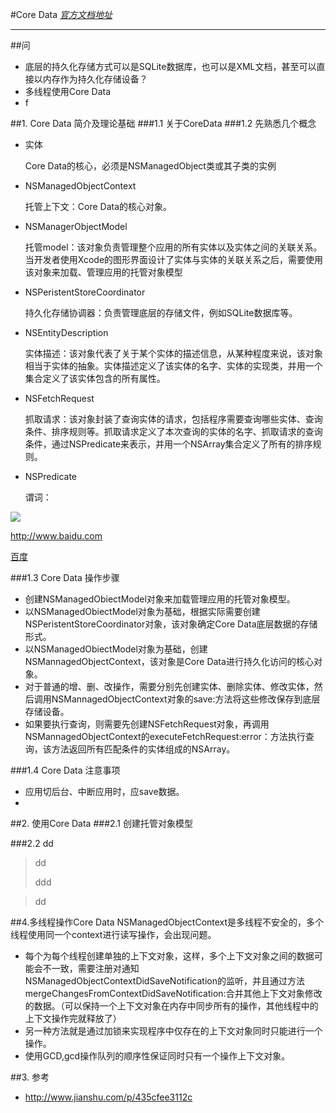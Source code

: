 #Core Data
_[官方文档地址](https://developer.apple.com/library/ios/documentation/Cocoa/Conceptual/CoreData/index.html#//apple_ref/doc/uid/TP40001075)_

---

##问
* 底层的持久化存储方式可以是SQLite数据库，也可以是XML文档，甚至可以直接以内存作为持久化存储设备？
* 多线程使用Core Data
* f
 

##1. Core Data 简介及理论基础
###1.1 关于CoreData
###1.2 先熟悉几个概念
* 实体

	Core Data的核心，必须是NSManagedObject类或其子类的实例
* NSManagedObjectContext

	托管上下文：Core Data的核心对象。
* NSManagerObjectModel

	托管model：该对象负责管理整个应用的所有实体以及实体之间的关联关系。当开发者使用Xcode的图形界面设计了实体与实体的关联关系之后，需要使用该对象来加载、管理应用的托管对象模型
* NSPeristentStoreCoordinator

	持久化存储协调器：负责管理底层的存储文件，例如SQLite数据库等。
* NSEntityDescription

	实体描述：该对象代表了关于某个实体的描述信息，从某种程度来说，该对象相当于实体的抽象。实体描述定义了该实体的名字、实体的实现类，并用一个集合定义了该实体包含的所有属性。
* NSFetchRequest

	抓取请求：该对象封装了查询实体的请求，包括程序需要查询哪些实体、查询条件、排序规则等。抓取请求定义了本次查询的实体的名字、抓取请求的查询条件，通过NSPredicate来表示，并用一个NSArray集合定义了所有的排序规则。
* NSPredicate

	谓词：
	
	
![](/Users/zhangcheng/Desktop/b3a53a1ae8c24332da3c4644da861adb.jpg)

<http://www.baidu.com>

[百度](http://www.baidu.com)
	
###1.3 Core Data 操作步骤
* 创建NSManagedObiectModel对象来加载管理应用的托管对象模型。
* 以NSManagedObiectModel对象为基础，根据实际需要创建NSPeristentStoreCoordinator对象，该对象确定Core Data底层数据的存储形式。
* 以NSManagedObiectModel对象为基础，创建NSMannagedObjectContext，该对象是Core Data进行持久化访问的核心对象。
* 对于普通的增、删、改操作，需要分别先创建实体、删除实体、修改实体，然后调用NSMannagedObjectContext对象的save:方法将这些修改保存到底层存储设备。
* 如果要执行查询，则需要先创建NSFetchRequest对象，再调用NSMannagedObjectContext的executeFetchRequest:error：方法执行查询，该方法返回所有匹配条件的实体组成的NSArray。

###1.4 Core Data  注意事项
* 应用切后台、中断应用时，应save数据。
* 


##2. 使用Core Data
###2.1 创建托管对象模型


###2.2 dd
> dd
> 
> ddd
 	
    
> dd
> 

##4.多线程操作Core Data
NSManagedObjectContext是多线程不安全的，多个线程使用同一个context进行读写操作，会出现问题。
* 每个为每个线程创建单独的上下文对象，这样，多个上下文对象之间的数据可能会不一致，需要注册对通知NSManagedObjectContextDidSaveNotification的监听，并且通过方法mergeChangesFromContextDidSaveNotification:合并其他上下文对象修改的数据。（可以保持一个上下文对象在内存中同步所有的操作，其他线程中的上下文操作完就释放了）
* 另一种方法就是通过加锁来实现程序中仅存在的上下文对象同时只能进行一个操作。
* 使用GCD,gcd操作队列的顺序性保证同时只有一个操作上下文对象。


##3. 参考
* <http://www.jianshu.com/p/435cfee3112c>

